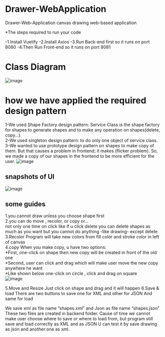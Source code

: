 # Drawer-WebApplication
Drawer-Web-Application
canvas drawing web-based application

*The steps required to run your code

-1.Install Vuetify
-2.Install Axios
-3.Run Back-end first so it runs on port 8080
-4.Then Run Front-end so it runs on port 8081
# Class Diagram
![image](https://user-images.githubusercontent.com/60818439/126724179-11708b6f-da37-4304-aee8-d2366218f8ce.png)

# how we have applied the required design pattern

1-We used Shape Factory design pattern: Service Class is the shape factory for shapes to generate shapes and to make any operation on shapes(delete, copy…).</br>
2-We used singleton design pattern: to do only one object of service class.
3-We wanted to use prototype design pattern on shapes to make copy of them.
But that causes a problem in frontend; it makes (flicker problem).
So, we made a copy of our shapes in the frontend to be more efficient for the user.
![image](https://user-images.githubusercontent.com/60818439/126724339-eaf05ce3-a2ad-4b1d-8ad2-514d9fc299a4.png)

## snapshots of UI
![image](https://user-images.githubusercontent.com/60818439/126724415-7b10bed9-5743-4105-9d9b-4ffe02b191b9.png)
## some guides 
1.you cannot draw unless you choose shape first</br>
2.you can do move , recolor, or copy or…</br>
not only one time on click like if u click delete you can delete shapes as much as you want but you cannot do anything -like drawing- except delete</br>
3.Recolor Program will take new colors from fill color and stroke color in left of canvas</br>
4.copy When you make copy, u have two options:</br>
*First, one-click on shape then new copy will be created in front of the old one </br>
*Second, user can click and drag which will make user move the new copy anywhere he want </br>
*Like shown below one-click on circle , click and drag on square </br>
![image](https://user-images.githubusercontent.com/60818439/126724439-e5686453-9f94-4a24-a921-486281780da1.png)

5.Move and Resize
Just click on shape and drag and it will happen
6.Save & load
There are two buttons to save one for XML and other for JSON And same for load

We save xml as file name “shapes.xml” and Json as file name “shapes.json”
These two files are created in backend folder.
Cause of time we cannot make user choose where to save or where to load from, but program still save and load correctly as XML and as JSON
U can test it by save drawing as json and another one as xml.

